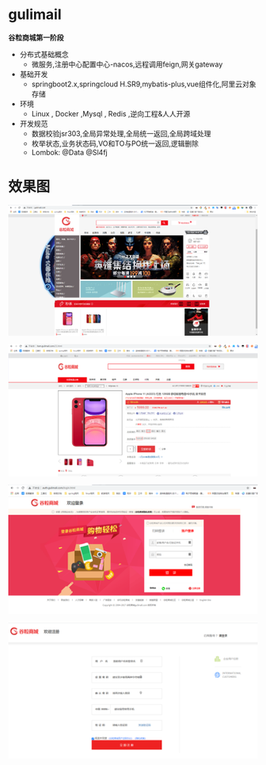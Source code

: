 # gulimail
**谷粒商城第一阶段**
 - 分布式基础概念
    - 微服务,注册中心配置中心-nacos,远程调用feign,网关gateway
 - 基础开发
    - springboot2.x,springcloud H.SR9,mybatis-plus,vue组件化,阿里云对象存储
 - 环境
    - Linux , Docker ,Mysql , Redis ,逆向工程&人人开源
- 开发规范
    - 数据校验jsr303,全局异常处理,全局统一返回,全局跨域处理
    - 枚举状态,业务状态码,VO和TO与PO统一返回,逻辑删除
    - Lombok: @Data @Sl4fj

# 效果图
![Alt text](https://github.com/zhaoguangxiao/gulimail/blob/master/gulimail-product/src/main/resources/static/images/index.png)

![Alt text](https://github.com/zhaoguangxiao/gulimail/blob/master/gulimail-product/src/main/resources/static/images/item.png)

![Alt text](https://github.com/zhaoguangxiao/gulimail/blob/master/gulimail-auth-server/src/main/resources/static/login.png)

![Alt text](https://github.com/zhaoguangxiao/gulimail/blob/master/gulimail-auth-server/src/main/resources/static/register.png)
